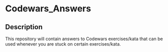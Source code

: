 # Codewars_Answers
## Description
This repository will contain answers to Codewars exercises/kata that can be used whenever you are stuck on certain exercises/kata.
